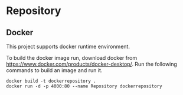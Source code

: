 # Repository

## Docker
This project supports docker runtime environment.

To build the docker image run, download docker from https://www.docker.com/products/docker-desktop/. 
Run the following commands to build an image and run it. 

```
docker build -t dockerrepository .
docker run -d -p 4000:80 --name Repository dockerrepository
```
